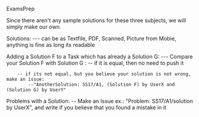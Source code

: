ExamsPrep


Since there aren't any sample solutions for these three subjects, we will simply make our own.

Solutions:
	--- can be as Textfile, PDF, Scanned, Picture from Mobie, anything is fine as long its readable

Adding a Solution F to a Task which has already a Solution G:
	 --- Compare your Solution F with Solution G :
		-- if it is equal, then no need to push it

		-- if its not equal, but you believe your solution is not wrong, make an issue:
			--"AnotherSolution: SS17/A1, (Solution F) by UserX and (Solution G) by UserY"
		

Problems with a Solution:
	-- Make an Issue ex.: "Problem: SS17/A1/solution by UserX", and write if you believe that you found a mistake in it

